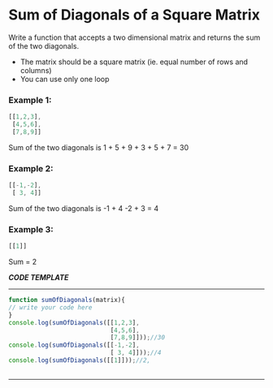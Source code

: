 # Sum of Diagonals of a Square Matrix
Write a function that accepts a two dimensional matrix and returns the sum of the two diagonals.
* The matrix should be a square matrix (ie. equal number of rows and columns)
* You can use only one loop
 
### Example 1:
```js
[[1,2,3],
 [4,5,6],
 [7,8,9]]
```
Sum of the two diagonals is 1 + 5 + 9 + 3 + 5 + 7 = 30

### Example 2:
```js
[[-1,-2],
 [ 3, 4]]
```
Sum of the two diagonals is -1 + 4 -2 + 3 = 4

### Example 3:
```js
[[1]]
```
Sum = 2

***CODE TEMPLATE***
****************************

```js
function sumOfDiagonals(matrix){
// write your code here
}
console.log(sumOfDiagonals([[1,2,3],
                            [4,5,6],
                            [7,8,9]]));//30
console.log(sumOfDiagonals([[-1,-2],
                            [ 3, 4]]));//4
console.log(sumOfDiagonals([[1]]));//2,
                            
```
*******************************
